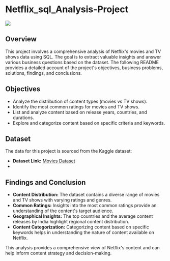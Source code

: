 # Netflix_sql_Analysis-Project

![](https://www.google.com/url?sa=i&url=https%3A%2F%2Fgithub.com%2FArpita-deb%2Fnetflix-movies-and-tv-shows&psig=AOvVaw2CmumXe9lsWsqnwMryaPX3&ust=1753192642924000&source=images&cd=vfe&opi=89978449&ved=0CBIQjRxqFwoTCKjVjtqNzo4DFQAAAAAdAAAAABAE)

## Overview
This project involves a comprehensive analysis of Netflix's movies and TV shows data using SQL. The goal is to extract valuable insights and answer various business questions based on the dataset. The following README provides a detailed account of the project's objectives, business problems, solutions, findings, and conclusions.

## Objectives

- Analyze the distribution of content types (movies vs TV shows).
- Identify the most common ratings for movies and TV shows.
- List and analyze content based on release years, countries, and durations.
- Explore and categorize content based on specific criteria and keywords.

## Dataset

The data for this project is sourced from the Kaggle dataset:

- **Dataset Link:** [Movies Dataset](https://www.kaggle.com/datasets/shivamb/netflix-shows?resource=download)
- 
## Findings and Conclusion

- **Content Distribution:** The dataset contains a diverse range of movies and TV shows with varying ratings and genres.
- **Common Ratings:** Insights into the most common ratings provide an understanding of the content's target audience.
- **Geographical Insights:** The top countries and the average content releases by India highlight regional content distribution.
- **Content Categorization:** Categorizing content based on specific keywords helps in understanding the nature of content available on Netflix.

This analysis provides a comprehensive view of Netflix's content and can help inform content strategy and decision-making.
